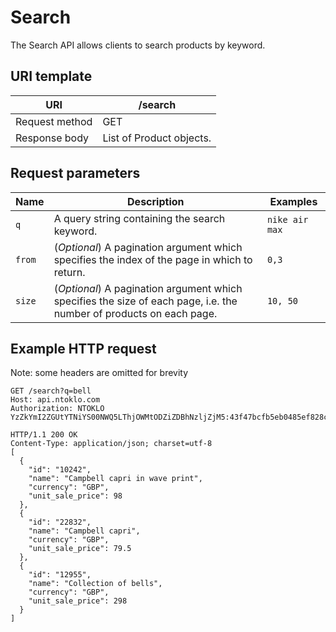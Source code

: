 # Search

The Search API allows clients to search products by keyword.

## URI template

| URI	| /search |
|-------|-----------|
| Request method |	GET |
| Response body	| List of Product objects. |

## Request parameters

| Name	 | Description	 | Examples |
|-------|-----------|-------|
| `q` |	A query string containing the search keyword. | `nike air max ` |
| `from` | 	(*Optional*) A pagination argument which specifies the index of the page in which to return. |	`0,3` |
| `size` | (*Optional*) A pagination argument which specifies the size of each page, i.e. the number of products on each page. | `10, 50` |

## Example HTTP request
Note: some headers are omitted for brevity

```
GET /search?q=bell
Host: api.ntoklo.com
Authorization: NTOKLO YzZkYmI2ZGUtYTNiYS00NWQ5LThjOWMtODZiZDBhNzljZjM5:43f47bcfb5eb0485ef828cf16cb2a7e490a76069
```

```
HTTP/1.1 200 OK
Content-Type: application/json; charset=utf-8
[
  {
    "id": "10242",
    "name": "Campbell capri in wave print",
    "currency": "GBP",
    "unit_sale_price": 98
  },
  {
    "id": "22832",
    "name": "Campbell capri",
    "currency": "GBP",
    "unit_sale_price": 79.5
  },
  {
    "id": "12955",
    "name": "Collection of bells",
    "currency": "GBP",
    "unit_sale_price": 298
  }
]
```
